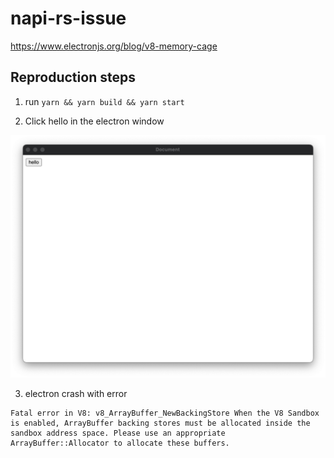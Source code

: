 # napi-rs-issue

https://www.electronjs.org/blog/v8-memory-cage

## Reproduction steps

1. run `yarn && yarn build && yarn start`

2. Click hello in the electron window

![screenshot](./screenshot.png)

3. electron crash with error

```
Fatal error in V8: v8_ArrayBuffer_NewBackingStore When the V8 Sandbox is enabled, ArrayBuffer backing stores must be allocated inside the sandbox address space. Please use an appropriate ArrayBuffer::Allocator to allocate these buffers.
```
